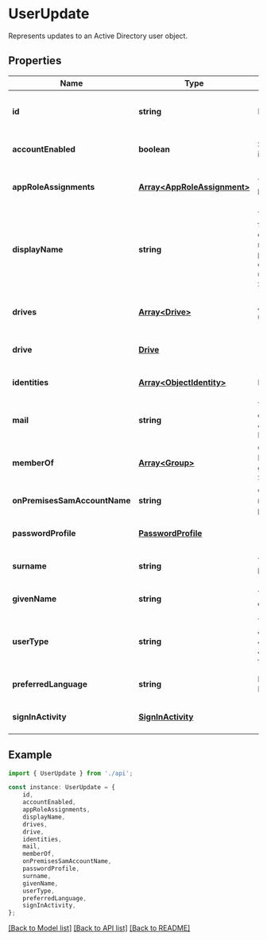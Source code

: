# UserUpdate

Represents updates to an Active Directory user object.

## Properties

Name | Type | Description | Notes
------------ | ------------- | ------------- | -------------
**id** | **string** | Read-only. | [optional] [readonly] [default to undefined]
**accountEnabled** | **boolean** | Set to \&quot;true\&quot; when the account is enabled. | [optional] [default to undefined]
**appRoleAssignments** | [**Array&lt;AppRoleAssignment&gt;**](AppRoleAssignment.md) | The apps and app roles which this user has been assigned. | [optional] [readonly] [default to undefined]
**displayName** | **string** | The name displayed in the address book for the user. This value is usually the combination of the user\&#39;s first name, middle initial, and last name. This property is required when a user is created and it cannot be cleared during updates. Returned by default. Supports $orderby. | [optional] [default to undefined]
**drives** | [**Array&lt;Drive&gt;**](Drive.md) | A collection of drives available for this user. Read-only. | [optional] [readonly] [default to undefined]
**drive** | [**Drive**](Drive.md) |  | [optional] [default to undefined]
**identities** | [**Array&lt;ObjectIdentity&gt;**](ObjectIdentity.md) | Identities associated with this account. | [optional] [default to undefined]
**mail** | **string** | The SMTP address for the user, for example, \&#39;jeff@contoso.opencloud.com\&#39;. Returned by default. | [optional] [default to undefined]
**memberOf** | [**Array&lt;Group&gt;**](Group.md) | Groups that this user is a member of. HTTP Methods: GET (supported for all groups). Read-only. Nullable. Supports $expand. | [optional] [readonly] [default to undefined]
**onPremisesSamAccountName** | **string** | Contains the on-premises SAM account name synchronized from the on-premises directory. | [optional] [default to undefined]
**passwordProfile** | [**PasswordProfile**](PasswordProfile.md) |  | [optional] [default to undefined]
**surname** | **string** | The user\&#39;s surname (family name or last name). Returned by default. | [optional] [default to undefined]
**givenName** | **string** | The user\&#39;s givenName. Returned by default. | [optional] [default to undefined]
**userType** | **string** | The user&#x60;s type. This can be either \&quot;Member\&quot; for regular user, \&quot;Guest\&quot; for guest users or \&quot;Federated\&quot; for users imported from a federated instance. | [optional] [readonly] [default to undefined]
**preferredLanguage** | **string** | Represents the users language setting, ISO-639-1 Code | [optional] [default to undefined]
**signInActivity** | [**SignInActivity**](SignInActivity.md) |  | [optional] [default to undefined]

## Example

```typescript
import { UserUpdate } from './api';

const instance: UserUpdate = {
    id,
    accountEnabled,
    appRoleAssignments,
    displayName,
    drives,
    drive,
    identities,
    mail,
    memberOf,
    onPremisesSamAccountName,
    passwordProfile,
    surname,
    givenName,
    userType,
    preferredLanguage,
    signInActivity,
};
```

[[Back to Model list]](../README.md#documentation-for-models) [[Back to API list]](../README.md#documentation-for-api-endpoints) [[Back to README]](../README.md)
